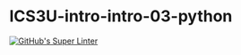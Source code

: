 # ICS3U-intro-intro-03-python

[![GitHub's Super Linter](https://github.com/Ethan-Prieur1/ICS3U-intro-intro-03-python/workflows/GitHub's%20Super%20Linter/badge.svg)](https://github.com/Ethan-Prieur1/ICS3U-intro-intro-03-python/actions)
